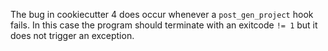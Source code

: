 The bug in cookiecutter 4 does occur whenever a `post_gen_project` hook fails. In this case the program should
terminate with an exitcode `!= 1` but it does not trigger an exception.
